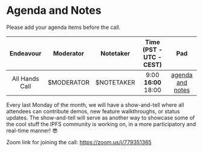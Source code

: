 # Agenda and Notes

Please add your agenda items before the call.

Endeavour      | Moderator            | Notetaker | Time (PST - UTC - CEST) | Pad
:------------: | :-------------: | :-------: | :--------------------: | :----:
All Hands Call | $MODERATOR    | $NOTETAKER  | 9:00 **16:00** 18:00  | [agenda and notes]($CRYPTPAD)

Every last Monday of the month, we will have a show-and-tell where all attendees can contribute demos, new feature walkthroughs, or status updates. The show-and-tell will serve as another way to showcase some of the cool stuff the IPFS community is working on, in a more participatory and real-time manner! 😎


Zoom link for joining the call: https://zoom.us/j/779351365
